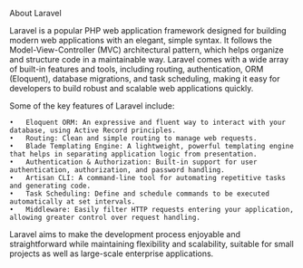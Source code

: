 About Laravel

Laravel is a popular PHP web application framework designed for building modern web applications with an elegant, simple syntax. It follows the Model-View-Controller (MVC) architectural pattern, which helps organize and structure code in a maintainable way. Laravel comes with a wide array of built-in features and tools, including routing, authentication, ORM (Eloquent), database migrations, and task scheduling, making it easy for developers to build robust and scalable web applications quickly.

Some of the key features of Laravel include:

	•	Eloquent ORM: An expressive and fluent way to interact with your database, using Active Record principles.
	•	Routing: Clean and simple routing to manage web requests.
	•	Blade Templating Engine: A lightweight, powerful templating engine that helps in separating application logic from presentation.
	•	Authentication & Authorization: Built-in support for user authentication, authorization, and password handling.
	•	Artisan CLI: A command-line tool for automating repetitive tasks and generating code.
	•	Task Scheduling: Define and schedule commands to be executed automatically at set intervals.
	•	Middleware: Easily filter HTTP requests entering your application, allowing greater control over request handling.

Laravel aims to make the development process enjoyable and straightforward while maintaining flexibility and scalability, suitable for small projects as well as large-scale enterprise applications.
